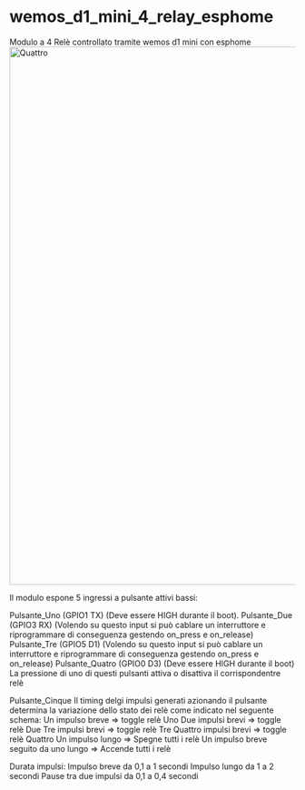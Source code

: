 # wemos_d1_mini_4_relay_esphome
Modulo a 4 Relè controllato tramite wemos d1 mini con esphome
<img width="947" alt="Quattro" src="https://user-images.githubusercontent.com/52451350/139861683-6fcd0996-449f-4c2f-950e-7e6817e1b596.png">

Il modulo espone 5 ingressi a pulsante attivi bassi:

Pulsante_Uno    (GPIO1 TX) (Deve essere HIGH durante il boot).
Pulsante_Due    (GPIO3 RX) (Volendo su questo input si può cablare un interruttore e riprogrammare di conseguenza gestendo on_press e on_release)
Pulsante_Tre    (GPIO5 D1) (Volendo su questo input si può cablare un interruttore e riprogrammare di conseguenza gestendo on_press e on_release)
Pulsante_Quatro (GPIO0 D3) (Deve essere HIGH durante il boot)
  La pressione di uno di questi pulsanti attiva o disattiva il corrispondentre relè

Pulsante_Cinque
  Il timing delgi impulsi generati azionando il pulsante determina la variazione dello stato dei relè come indicato nel seguente schema:
  Un impulso breve  => toggle relè Uno
  Due impulsi brevi => toggle relè Due
  Tre impulsi brevi => toggle relè Tre
  Quattro impulsi brevi => toggle relè Quattro
  Un impulso lungo  => Spegne tutti i relè
  Un impulso breve seguito da uno lungo  => Accende tutti i relè
  
  Durata impulsi:
  Impulso breve da 0,1 a 1 secondi
  Impulso lungo da 1 a 2 secondi
  Pause tra due impulsi da 0,1 a 0,4 secondi

